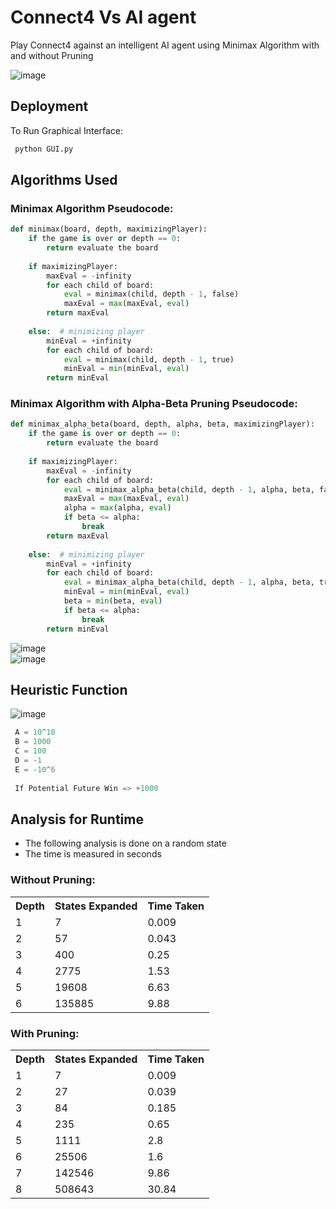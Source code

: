# Connect4 Vs AI agent
Play Connect4 against an intelligent AI agent using Minimax Algorithm with and without Pruning

![image](https://storage.googleapis.com/kaggle-media/learn/images/EZKHxyy.png)

## Deployment

To Run Graphical Interface:
 ```bash
  python GUI.py
 ```

## Algorithms Used

### Minimax Algorithm Pseudocode:
  
```python
def minimax(board, depth, maximizingPlayer):
    if the game is over or depth == 0:
        return evaluate the board
    
    if maximizingPlayer:
        maxEval = -infinity
        for each child of board:
            eval = minimax(child, depth - 1, false)
            maxEval = max(maxEval, eval)
        return maxEval
    
    else:  # minimizing player
        minEval = +infinity
        for each child of board:
            eval = minimax(child, depth - 1, true)
            minEval = min(minEval, eval)
        return minEval
 ```

### Minimax Algorithm with Alpha-Beta Pruning Pseudocode:
  
```python
def minimax_alpha_beta(board, depth, alpha, beta, maximizingPlayer):
    if the game is over or depth == 0:
        return evaluate the board
    
    if maximizingPlayer:
        maxEval = -infinity
        for each child of board:
            eval = minimax_alpha_beta(child, depth - 1, alpha, beta, false)
            maxEval = max(maxEval, eval)
            alpha = max(alpha, eval)
            if beta <= alpha:
                break
        return maxEval
    
    else:  # minimizing player
        minEval = +infinity
        for each child of board:
            eval = minimax_alpha_beta(child, depth - 1, alpha, beta, true)
            minEval = min(minEval, eval)
            beta = min(beta, eval)
            if beta <= alpha:
                break
        return minEval
```
![image](https://storage.googleapis.com/kaggle-media/learn/images/BrRe7Bu.png)
<br>
![image](https://storage.googleapis.com/kaggle-media/learn/images/bWezUC3.png)

## Heuristic Function

![image](https://storage.googleapis.com/kaggle-media/learn/images/FBoWr2f.png)

```python
 A = 10^10
 B = 1000
 C = 100
 D = -1
 E = -10^6
 
 If Potential Future Win => +1000 
```

## Analysis for Runtime
- The following analysis is done on a random state
- The time is measured in seconds

### Without Pruning:
<table align="center">
  <tr>
    <th>Depth</th>
    <th>States Expanded</th>
    <th>Time Taken</th>

  </tr>
  <tr>
    <td>1</td>
    <td>7</td>
    <td>0.009</td>
  </tr>
  <tr>
    <td>2</td>
    <td>57</td>
    <td>0.043</td>
  </tr>
  <tr>
    <td>3</td>
    <td>400</td>
    <td>0.25</td>
  </tr>
  <tr>
    <td>4</td>
    <td>2775</td>
    <td>1.53</td>
  </tr>
  <tr>
    <td>5</td>
    <td>19608</td>
    <td>6.63</td>
  </tr>
  <tr>
    <td>6</td>
    <td>135885</td>
    <td>9.88</td>
  </tr>

</table>

### With Pruning:

<table align="center">
  <tr>
    <th>Depth</th>
    <th>States Expanded</th>
    <th>Time Taken</th>
  </tr>
  <tr>
    <td>1</td>
    <td>7</td>
    <td>0.009</td>
  </tr>
  <tr>
    <td>2</td>
    <td>27</td>
    <td>0.039</td>
  </tr>
  <tr>
    <td>3</td>
    <td>84</td>
    <td>0.185</td>
  </tr>
  <tr>
    <td>4</td>
    <td>235</td>
    <td>0.65</td>
  </tr>
  <tr>
    <td>5</td>
    <td>1111</td>
    <td>2.8</td>
  </tr>
  <tr>
    <td>6</td>
    <td>25506</td>
    <td>1.6</td>
  </tr>
  <tr>
    <td>7</td>
    <td>142546</td>
    <td>9.86</td>
  </tr>  
  <tr>
    <td>8</td>
    <td>508643</td>
    <td>30.84</td>
  </tr>
</table>